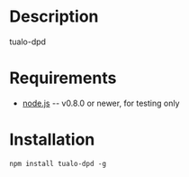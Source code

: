 Description
===========

tualo-dpd


Requirements
============

* [node.js](http://nodejs.org/) -- v0.8.0 or newer, for testing only


Installation
============

	npm install tualo-dpd -g 
